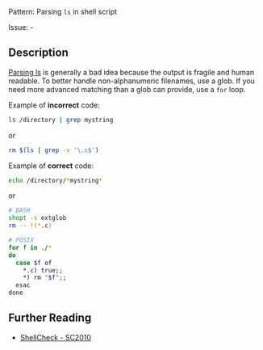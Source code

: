 Pattern: Parsing `ls` in shell script

Issue: -

## Description

[Parsing ls](https://mywiki.wooledge.org/ParsingLs) is generally a bad idea because the output is fragile and human readable. To better handle non-alphanumeric filenames, use a glob. If you need more advanced matching than a glob can provide, use a `for` loop.

Example of **incorrect** code:

```sh
ls /directory | grep mystring
```

or

```sh
rm $(ls | grep -v '\.c$')
```

Example of **correct** code:

```sh
echo /directory/*mystring*
```

or

```sh
# BASH
shopt -s extglob
rm -- !(*.c)

# POSIX
for f in ./*
do
  case $f of
    *.c) true;;
    *) rm "$f";;
  esac
done
```

## Further Reading

* [ShellCheck - SC2010](https://github.com/koalaman/shellcheck/wiki/SC2010)
